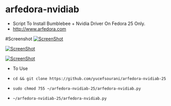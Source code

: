 # arfedora-nvidiab
* Script To Install Bumblebee + Nvidia Driver On Fedora 25 Only.
* http://www.arfedora.com



#Screenshot
[![ScreenShot](https://raw.githubusercontent.com/yucefsourani/arfedora-nvidiab-25/master/arfedora-screenshot.jpg)](http://www.arfedora.com)

[![ScreenShot](https://raw.githubusercontent.com/yucefsourani/arfedora-nvidiab-25/master/arfedora-screenshot.jpg)](http://www.arfedora.com)

[![ScreenShot](https://raw.githubusercontent.com/yucefsourani/arfedora-nvidiab-25/master/arfedora-screenshot.jpg)](http://www.arfedora.com)

* To Use

 * ``` cd && git clone https://github.com/yucefsourani/arfedora-nvidiab-25 ```

 * ``` sudo chmod 755 ~/arfedora-nvidiab-25/arfedora-nvidiab.py ```

 * ``` ~/arfedora-nvidiab-25/arfedora-nvidiab.py ```
